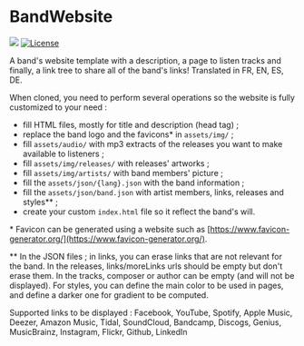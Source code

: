 # BandWebsite

![](https://badgen.net/badge/version/1.1.0/blue)
[![License](https://img.shields.io/github/license/MesseBasseProduction/BandWebsite.svg)](https://github.com/MesseBasseProduction/BandWebsite/blob/main/LICENSE)

A band's website template with a description, a page to listen tracks and finally, a link tree to share all of the band's links! Translated in FR, EN, ES, DE.

When cloned, you need to perform several operations so the website is fully customized to your need :

- fill HTML files, mostly for title and description (head tag) ;
- replace the band logo and the favicons\* in `assets/img/` ;
- fill `assets/audio/` with mp3 extracts of the releases you want to make available to listeners ;
- fill `assets/img/releases/` with releases' artworks ;
- fill `assets/img/artists/` with band members' picture ;
- fill the `assets/json/{lang}.json` with the band information ;
- fill the `assets/json/band.json` with artist members, links, releases and styles\*\* ;
- create your custom `index.html` file so it reflect the band's will.

\* Favicon can be generated using a website such as [https://www.favicon-generator.org/](https://www.favicon-generator.org/).

\*\* In the JSON files ; in links, you can erase links that are not relevant for the band. In the releases, links/moreLinks urls should be empty but don't erase them. In the tracks, composer or author can be empty (and will not be displayed). For styles, you can define the main color to be used in pages, and define a darker one for gradient to be computed.

Supported links to be displayed :
Facebook, YouTube, Spotify, Apple Music, Deezer, Amazon Music, Tidal, SoundCloud, Bandcamp, Discogs, Genius, MusicBrainz, Instagram, Flickr, Github, LinkedIn

